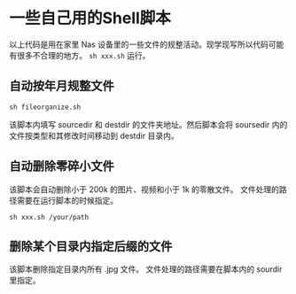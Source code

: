 # 一些自己用的Shell脚本
以上代码是用在家里 Nas 设备里的一些文件的规整活动。现学现写所以代码可能有很多不合理的地方。
`sh xxx.sh` 运行。
## 自动按年月规整文件
```shell
sh fileorganize.sh
```
该脚本内填写 sourcedir 和 destdir 的文件夹地址。然后脚本会将 soursedir 内的文件按类型和其修改时间移动到 destdir 目录内。
## 自动删除零碎小文件
该脚本会自动删除小于 200k 的图片、视频和小于 1k 的零散文件。
文件处理的路径需要在运行脚本的时候指定。
```shell
sh xxx.sh /your/path
```
## 删除某个目录内指定后缀的文件
该脚本删除指定目录内所有 .jpg 文件。
文件处理的路径需要在脚本内的 sourdir 里指定。
